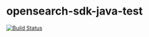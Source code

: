 # opensearch-sdk-java-test
[![Build Status](https://travis-ci.org/shihui1991/opensearch-sdk-java-test.svg?branch=master)](https://travis-ci.org/shihui1991/opensearch-sdk-java-test)

